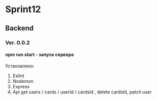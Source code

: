 # Sprint12
## Backend
### Ver. 0.0.2
#### npm run start - запуск сервера
Установлено: 
1. Eslint
2. Nodemon
3. Express
4. Api get users / cards / userId / cardsId , delete cardsId, patch user
